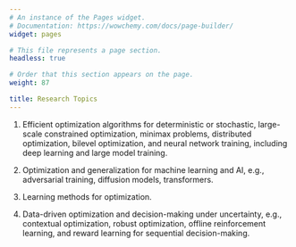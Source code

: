 ```yaml
---
# An instance of the Pages widget.
# Documentation: https://wowchemy.com/docs/page-builder/
widget: pages

# This file represents a page section.
headless: true

# Order that this section appears on the page.
weight: 87

title: Research Topics
---
```

 1. Efficient optimization algorithms for deterministic or stochastic, large-scale constrained optimization, minimax problems, distributed optimization, bilevel optimization, and neural network training, including deep learning and large model training.

 2. Optimization and generalization for machine learning and AI, e.g., adversarial training, diffusion models, transformers.
 
 3. Learning methods for optimization.

 4. Data-driven optimization and decision-making under uncertainty, e.g., contextual optimization, robust optimization, offline reinforcement learning, and reward learning for sequential decision-making.